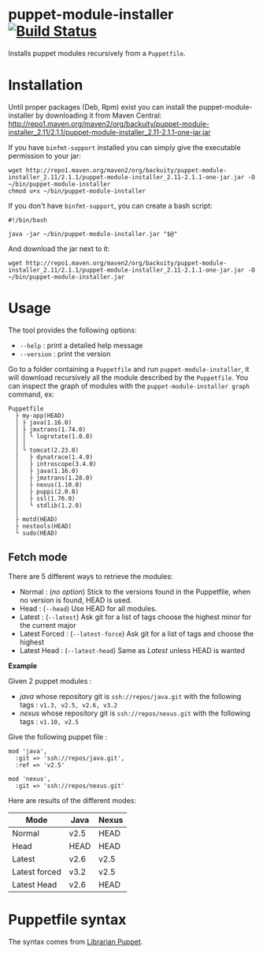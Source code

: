puppet-module-installer [![Build Status](https://travis-ci.org/backuity/puppet-module-installer.png?branch=master)](https://travis-ci.org/backuity/puppet-module-installer)
=======================

Installs puppet modules recursively from a `Puppetfile`.

# Installation

Until proper packages (Deb, Rpm) exist you can install the puppet-module-installer by downloading it from Maven Central:
<http://repo1.maven.org/maven2/org/backuity/puppet-module-installer_2.11/2.1.1/puppet-module-installer_2.11-2.1.1-one-jar.jar>

If you have `binfmt-support` installed you can simply give the executable permission to your jar:

    wget http://repo1.maven.org/maven2/org/backuity/puppet-module-installer_2.11/2.1.1/puppet-module-installer_2.11-2.1.1-one-jar.jar -O ~/bin/puppet-module-installer
    chmod u+x ~/bin/puppet-module-installer
    
If you don't have `binfmt-support`, you can create a bash script:    

    #!/bin/bash
    
    java -jar ~/bin/puppet-module-installer.jar "$@"
     
And download the jar next to it:

    wget http://repo1.maven.org/maven2/org/backuity/puppet-module-installer_2.11/2.1.1/puppet-module-installer_2.11-2.1.1-one-jar.jar -O ~/bin/puppet-module-installer.jar         
      
      
# Usage

The tool provides the following options:

  * `--help` : print a detailed help message
  * `--version` : print the version


Go to a folder containing a `Puppetfile` and run `puppet-module-installer`, it will download recursively all the module described by the `Puppetfile`.
You can inspect the graph of modules with the `puppet-module-installer graph` command, ex:

    Puppetfile
      ├ my-app(HEAD)
      │ ├ java(1.16.0)
      │ ├ jmxtrans(1.74.0)
      │ │ └ logrotate(1.0.0)
      │ │
      │ └ tomcat(2.23.0)
      │   ├ dynatrace(1.4.0)
      │   ├ introscope(3.4.0)
      │   ├ java(1.16.0)
      │   ├ jmxtrans(1.28.0)
      │   ├ nexus(1.10.0)
      │   ├ puppi(2.0.8)
      │   ├ ssl(1.76.0)
      │   └ stdlib(1.2.0)
      │
      ├ motd(HEAD)
      ├ nestools(HEAD)
      └ sudo(HEAD)


## Fetch mode

There are 5 different ways to retrieve the modules:

  * Normal : (*no option*) Stick to the versions found in the Puppetfile, when no version is found, HEAD is used. 
  * Head : (`--head`) Use HEAD for all modules.
  * Latest : (`--latest`) Ask git for a list of tags choose the highest minor for the current major
  * Latest Forced : (`--latest-force`) Ask git for a list of tags and choose the highest
  * Latest Head : (`--latest-head`) Same as *Latest* unless HEAD is wanted

**Example**

Given 2 puppet modules :
  * *java* whose repository git is `ssh://repos/java.git` with the following tags : `v1.3, v2.5, v2.6, v3.2`
  * *nexus* whose repository git is `ssh://repos/nexus.git` with the following tags : `v1.10, v2.5`
  
Give the following puppet file :

    mod 'java',
      :git => 'ssh://repos/java.git',
      :ref => 'v2.5'
      
    mod 'nexus',
      :git => 'ssh://repos/nexus.git'

Here are results of the different modes:

 Mode           | Java  | Nexus 
 -------------- | ----- | ----- 
 Normal         | v2.5  | HEAD
 Head           | HEAD  | HEAD
 Latest         | v2.6  | v2.5
 Latest forced  | v3.2  | v2.5
 Latest Head    | v2.6  | HEAD


# Puppetfile syntax

The syntax comes from [Librarian Puppet](https://github.com/rodjek/librarian-puppet).

    